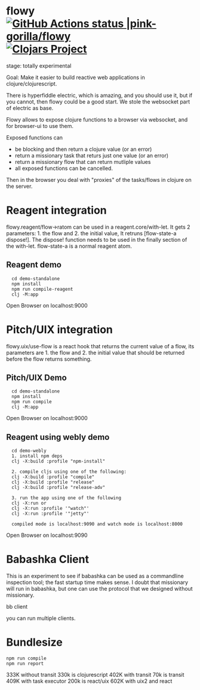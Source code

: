 # flowy [![GitHub Actions status |pink-gorilla/flowy](https://github.com/pink-gorilla/flowy/workflows/CI/badge.svg)](https://github.com/pink-gorilla/flowy/actions?workflow=CI)[![Clojars Project](https://img.shields.io/clojars/v/org.pinkgorilla/flowy.svg)](https://clojars.org/org.pinkgorilla/flowy)


stage: totally experimental

Goal: Make it easier to build reactive web applications in clojure/clojurescript.

There is hyperfiddle electric, which is amazing, and you should use it,
but if you cannot, then flowy could be a good start. We stole the websocket part
of electric as base.

Flowy allows to expose clojure functions to a browser via websocket,
and for browser-ui to use them.

Exposed functions can
- be blocking and then return a clojure value (or an error)
- return a missionary task that returs just one value (or an error)
- return a missionary flow that can return mutliple values
- all exposed functions can be cancelled.

Then in the browser you deal with "proxies" of the tasks/flows in clojure
on the server.

# Reagent integration

flowy.reagent/flow->ratom can be used in a reagent.core/with-let. It
gets 2 parameters: 1. the flow and 2. the initial value, It retruns
[flow-state-a dispose!].  The dispose! function needs to be used in the 
finally section of the with-let. flow-state-a is a normal reagent atom.

## Reagent demo

```
  cd demo-standalone
  npm install
  npm run compile-reagent
  clj -M:app  
```  

Open Browser on localhost:9000

# Pitch/UIX integration

flowy.uix/use-flow is a react hook that returns the current value of a flow,
its parameters are 1. the flow and 2. the initial value that should be returned
before the flow returns something.

## Pitch/UIX Demo

```
  cd demo-standalone
  npm install
  npm run compile
  clj -M:app  
```  

 Open Browser on localhost:9000
 

## Reagent using webly demo

```
  cd demo-webly
  1. install npm deps
  clj -X:build :profile "npm-install"
  
  2. compile cljs using one of the following:
  clj -X:build :profile "compile"
  clj -X:build :profile "release"
  clj -X:build :profile "release-adv"

  3. run the app using one of the following
  clj -X:run or
  clj -X:run :profile '"watch"'
  clj -X:run :profile '"jetty"'
  
  compiled mode is localhost:9090 and watch mode is localhost:8000

```  
Open Browser on localhost:9090 

# Babashka Client

This is an experiment to see if babashka can be used as a commandline inspection tool;
the fast startup time makes sense. I doubt that missionary will run in babashka, but
one can use the protocol that we designed without missionary.

bb client

you can run multiple clients.


# Bundlesize

```  
npm run compile
npm run report

```  

333K without transit      330k is clojurescript
402K with transit          70k is transit
409K with task executor   200k is react/uix
602K with uix2 and react
